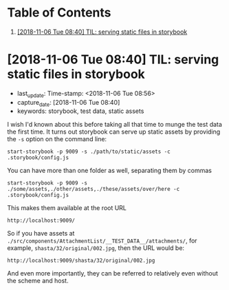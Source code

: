 
# Table of Contents

1.  [<span class="timestamp-wrapper"><span class="timestamp">[2018-11-06 Tue 08:40] </span></span> TIL: serving static files in storybook](#org7cf5f17)


<a id="org7cf5f17"></a>

# <span class="timestamp-wrapper"><span class="timestamp">[2018-11-06 Tue 08:40] </span></span> TIL: serving static files in storybook

-   last<sub>update</sub>: Time-stamp: <span class="timestamp-wrapper"><span class="timestamp">&lt;2018-11-06 Tue 08:56&gt;</span></span>
-   capture<sub>date</sub>: <span class="timestamp-wrapper"><span class="timestamp">[2018-11-06 Tue 08:40]</span></span>
-   keywords: storybook, test data, static assets

I wish I'd known about this before taking all that time to munge the test data the first time. It turns out storybook can serve up static assets by providing the `-s` option on the command line:

    start-storybook -p 9009 -s ./path/to/static/assets -c .storybook/config.js

You can have more than one folder as well, separating them by commas

    start-storybook -p 9009 -s ./some/assets,./other/assets,./these/assets/over/here -c .storybook/config.js

This makes them available at the root URL

    http://localhost:9009/

So if you have assets at `./src/components/AttachmentList/__TEST_DATA__/attachments/`, for example, `shasta/32/original/002.jpg`, then the URL would be:

    http://localhost:9009/shasta/32/original/002.jpg

And even more importantly, they can be referred to relatively even without the scheme and host.

